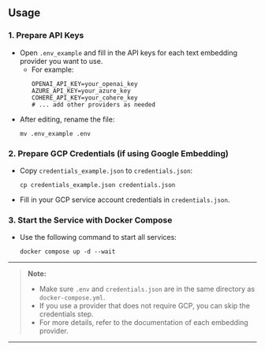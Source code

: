 ## Usage

### 1. Prepare API Keys

- Open `.env_example` and fill in the API keys for each text embedding provider you want to use.
  - For example:
    ```env
    OPENAI_API_KEY=your_openai_key
    AZURE_API_KEY=your_azure_key
    COHERE_API_KEY=your_cohere_key
    # ... add other providers as needed
    ```
- After editing, rename the file:
  ```shell
  mv .env_example .env
  ```

### 2. Prepare GCP Credentials (if using Google Embedding)

- Copy `credentials_example.json` to `credentials.json`:
  ```shell
  cp credentials_example.json credentials.json
  ```
- Fill in your GCP service account credentials in `credentials.json`.

### 3. Start the Service with Docker Compose

- Use the following command to start all services:
  ```shell
  docker compose up -d --wait
  ```

---

> **Note:**
> - Make sure `.env` and `credentials.json` are in the same directory as `docker-compose.yml`.
> - If you use a provider that does not require GCP, you can skip the credentials step.
> - For more details, refer to the documentation of each embedding provider.

---
